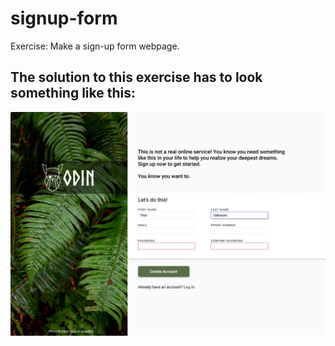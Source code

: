 # signup-form
Exercise: Make a sign-up form webpage.

## The solution to this exercise has to look something like this:
<img src="./sign-up-form.png" width=1000 height=auto>
